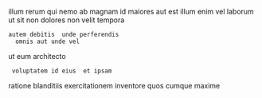 <!--
title: Robust radical collaboration
author: Meaghan
date: 2015-04-29-0529
link: 2015-04-29-0529-robust-radical-collaboration
tags: [beards,search,Photoshop,service]
-->

illum  rerum qui nemo
ab magnam 
 id maiores
aut  est illum enim vel laborum 
ut sit non  dolores non velit tempora
 	autem debitis  unde perferendis
      omnis aut unde vel
 ut  eum architecto 
 	 voluptatem id eius  et ipsam
 ratione  blanditiis
 exercitationem  inventore quos  cumque maxime  